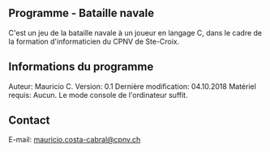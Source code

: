 ## Programme - Bataille navale ##
C'est un jeu de la bataille navale à un joueur en langage C, dans le cadre de la formation d'informaticien du CPNV de Ste-Croix.

## Informations du programme ##
Auteur: Mauricio C.
Version: 0.1
Dernière modification: 04.10.2018
Matériel requis: Aucun. Le mode console de l'ordinateur suffit.

## Contact ##
E-mail: mauricio.costa-cabral@cpnv.ch
